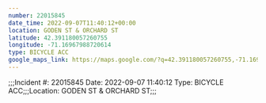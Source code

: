 ```yaml
---
number: 22015845
date_time: 2022-09-07T11:40:12+00:00
location: GODEN ST & ORCHARD ST
latitude: 42.391180057260755
longitude: -71.16967988720614
type: BICYCLE ACC
google_maps_link: https://maps.google.com/?q=42.391180057260755,-71.16967988720614
---
```


;;;Incident #: 22015845  Date: 2022-09-07 11:40:12   Type: BICYCLE ACC;;;Location: GODEN ST & ORCHARD ST;;;
